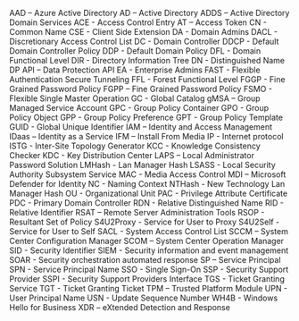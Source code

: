 AAD – Azure Active Directory
AD – Active Directory 
ADDS – Active Directory Domain Services 
ACE - Access Control Entry 
AT – Access Token
CN - Common Name 
CSE - Client Side Extension 
DA - Domain Admins 
DACL - Discretionary Access Control List 
DC - Domain Controller 
DDCP - Default Domain Controller Policy 
DDP - Default Domain Policy 
DFL - Domain Functional Level 
DIR - Directory Information Tree 
DN - Distinguished Name 
DP API – Data Protection API
EA - Enterprise Admins 
FAST - Flexible Authentication Secure Tunneling 
FFL - Forest Functional Level 
FGGP - Fine Grained Password Policy 
FGPP – Fine Grained Password Policy
FSMO - Flexible Single Master Operation 
GC - Global Catalog 
gMSA – Group Managed Service Account
GPC - Group Policy Container 
GPO - Group Policy Object 
GPP - Group Policy Preference 
GPT - Group Policy Template 
GUID - Global Unique Identifier 
IAM – Identity and Access Management
IDaas – Identity as a Service
IFM – Install From Media
IP - Internet protocol
ISTG - Inter-Site Topology Generator 
KCC - Knowledge Consistency Checker 
KDC - Key Distribution Center 
LAPS – Local Administrator Password Solution
LMHash - Lan Manager Hash 
LSASS - Local Security Authority Subsystem Service 
MAC - Media Access Control
MDI – Microsoft Defender for Identity
NC - Naming Context 
NTHash - New Technology Lan Manager Hash 
OU - Organizational Unit 
PAC - Privilege Attribute Certificate 
PDC - Primary Domain Controller 
RDN - Relative Distinguished Name 
RID - Relative Identifier 
RSAT – Remote Server Administration Tools
RSOP - Resultant Set of Policy 
S4U2Proxy - Service for User to Proxy 
S4U2Self - Service for User to Self 
SACL - System Access Control List 
SCCM – System Center Configuration Manager
SCOM – System Center Operation Manager
SID - Security Identifier 
SIEM - Security information and event management
SOAR - Security orchestration automated response
SP – Service Principal
SPN - Service Principal Name 
SSO - Single Sign-On 
SSP - Security Support Provider 
SSPI - Security Support Providers Interface 
TGS - Ticket Granting Service 
TGT - Ticket Granting Ticket 
TPM – Trusted Platform Module
UPN - User Principal Name 
USN - Update Sequence Number 
WH4B - Windows Hello for Business
XDR – eXtended Detection and Response